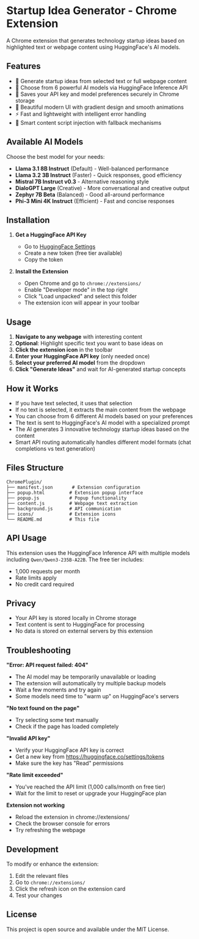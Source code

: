 # Startup Idea Generator - Chrome Extension

A Chrome extension that generates technology startup ideas based on highlighted text or webpage content using HuggingFace's AI models.

## Features

- 🚀 Generate startup ideas from selected text or full webpage content
- 🤖 Choose from 6 powerful AI models via HuggingFace Inference API
- 💾 Saves your API key and model preferences securely in Chrome storage
- 🎨 Beautiful modern UI with gradient design and smooth animations
- ⚡ Fast and lightweight with intelligent error handling
- 🔄 Smart content script injection with fallback mechanisms

## Available AI Models

Choose the best model for your needs:

- **Llama 3.1 8B Instruct** (Default) - Well-balanced performance
- **Llama 3.2 3B Instruct** (Faster) - Quick responses, good efficiency  
- **Mistral 7B Instruct v0.3** - Alternative reasoning style
- **DialoGPT Large** (Creative) - More conversational and creative output
- **Zephyr 7B Beta** (Balanced) - Good all-around performance
- **Phi-3 Mini 4K Instruct** (Efficient) - Fast and concise responses

## Installation

1. **Get a HuggingFace API Key**
   - Go to [HuggingFace Settings](https://huggingface.co/settings/tokens)
   - Create a new token (free tier available)
   - Copy the token

2. **Install the Extension**
   - Open Chrome and go to `chrome://extensions/`
   - Enable "Developer mode" in the top right
   - Click "Load unpacked" and select this folder
   - The extension icon will appear in your toolbar

## Usage

1. **Navigate to any webpage** with interesting content
2. **Optional**: Highlight specific text you want to base ideas on
3. **Click the extension icon** in the toolbar
4. **Enter your HuggingFace API key** (only needed once)
5. **Select your preferred AI model** from the dropdown
6. **Click "Generate Ideas"** and wait for AI-generated startup concepts

## How it Works

- If you have text selected, it uses that selection
- If no text is selected, it extracts the main content from the webpage
- You can choose from 6 different AI models based on your preferences
- The text is sent to HuggingFace's AI model with a specialized prompt
- The AI generates 3 innovative technology startup ideas based on the content
- Smart API routing automatically handles different model formats (chat completions vs text generation)

## Files Structure

```
ChromePlugin/
├── manifest.json       # Extension configuration
├── popup.html         # Extension popup interface  
├── popup.js           # Popup functionality
├── content.js         # Webpage text extraction
├── background.js      # API communication
├── icons/             # Extension icons
└── README.md          # This file
```

## API Usage

This extension uses the HuggingFace Inference API with multiple models including `Qwen/Qwen3-235B-A22B`. The free tier includes:
- 1,000 requests per month
- Rate limits apply
- No credit card required

## Privacy

- Your API key is stored locally in Chrome storage
- Text content is sent to HuggingFace for processing
- No data is stored on external servers by this extension

## Troubleshooting

**"Error: API request failed: 404"**
- The AI model may be temporarily unavailable or loading
- The extension will automatically try multiple backup models
- Wait a few moments and try again
- Some models need time to "warm up" on HuggingFace's servers

**"No text found on the page"**
- Try selecting some text manually
- Check if the page has loaded completely

**"Invalid API key"**
- Verify your HuggingFace API key is correct
- Get a new key from https://huggingface.co/settings/tokens
- Make sure the key has "Read" permissions

**"Rate limit exceeded"**
- You've reached the API limit (1,000 calls/month on free tier)
- Wait for the limit to reset or upgrade your HuggingFace plan

**Extension not working**
- Reload the extension in chrome://extensions/
- Check the browser console for errors
- Try refreshing the webpage

## Development

To modify or enhance the extension:

1. Edit the relevant files
2. Go to `chrome://extensions/`
3. Click the refresh icon on the extension card
4. Test your changes

## License

This project is open source and available under the MIT License.
